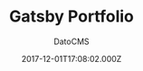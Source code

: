 ---
title: Gatsby Portfolio
github: https://github.com/datocms/gatsby-portfolio
demo: https://cranky-edison-12166d.netlify.app/
author: DatoCMS
ssg:
  - Gatsby
cms:
  - DatoCMS
date: 2017-12-01T17:08:02.000Z
description: Sample DatoCMS website built with GatsbyJS
draft: false
publish_date: '2017-12-01T17:08:02Z'
update_date: '2020-10-19T14:52:43Z'
github_star: 117
github_fork: 49
---